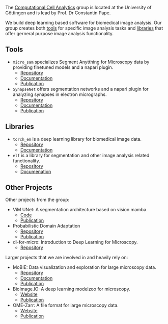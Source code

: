 The [Computational Cell Analytics](https://user.informatik.uni-goettingen.de/~pape41/) group is located at the University of Göttingen and is lead by Prof. Dr Constantin Pape.

We build deep learning based software for biomedical image analysis.
Our group creates both [tools](#tools) for specific image analysis tasks and [libraries](#libraries) that offer gerneral purpose image analysis functionality.

## Tools

- `micro_sam` specializes Segment Anytthing for Microscopy data by providing finetuned models and a napari plugin.
    - [Repository](https://github.com/computational-cell-analytics/micro-sam)
    - [Documentation](https://computational-cell-analytics.github.io/micro-sam/micro_sam.html)
    - [Publication](https://doi.org/10.1101/2023.08.21.554208)
- `SynapseNet` offers segmentation networks and a napari plugin for analyzing synapses in electron micrographs.
    - [Repository](https://github.com/computational-cell-analytics/synapse-net)
    - [Documentation](https://computational-cell-analytics.github.io/synapse-net/)
    - [Publication](https://www.biorxiv.org/content/10.1101/2024.12.02.626387v1)

## Libraries

- `torch_em` is a deep learning library for biomedical image data.
    - [Repository](https://github.com/constantinpape/torch-em)
    - [Documentation](https://constantinpape.github.io/torch-em/torch_em.html)
- `elf` is a library for segmentation and other image analysis related functionality.
    - [Repository](https://github.com/constantinpape/elf)
    - [Documenation](https://constantinpape.github.io/elf/elf.html)

## Other Projects

Other projects from the group:
- ViM UNet: A segmentation architecture based on vision mamba.
    - [Code](https://arxiv.org/abs/2404.07705)
    - [Publication](https://arxiv.org/abs/2404.07705)
- Probabilistic Domain Adaptation
    - [Repository](https://github.com/computational-cell-analytics/Probabilistic-Domain-Adaptation)
    - [Publication](https://arxiv.org/abs/2303.11790)
- dl-for-micro: Introduction to Deep Learning for Microscopy.
    - [Repository](https://github.com/computational-cell-analytics/dl-for-micro)

Larger projects that we are involved in and heavily rely on:
- MoBIE: Data visualization and exploration for large microscopy data.
    - [Repository](https://github.com/mobie/mobie-viewer-fiji)
    - [Documentation](https://mobie.github.io/)
    - [Publication](https://www.nature.com/articles/s41592-023-01776-4)
- BioImage.IO: A deep learning modelzoo for microscopy.
    - [Website](https://bioimage.io/#/)
    - [Publication](https://doi.org/10.1101/2022.06.07.495102)
- OME-Zarr: A file format for large microscopy data.
    - [Website](https://ngff.openmicroscopy.org/latest/)
    - [Publication](https://doi.org/10.1038/s41592-021-01326-w)
